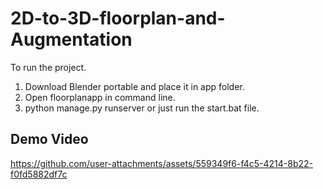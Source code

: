 ﻿# 2D-to-3D-floorplan-and-Augmentation


To run the project. 
1. Download Blender portable and place it in app folder.
2. Open floorplanapp in command line.
3. python manage.py runserver or just run the start.bat file.


## Demo Video


https://github.com/user-attachments/assets/559349f6-f4c5-4214-8b22-f0fd5882df7c

